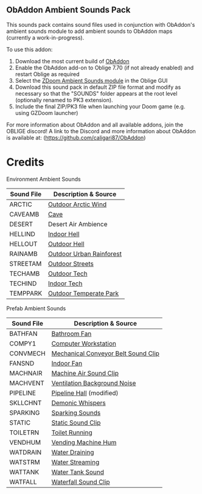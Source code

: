 ## ObAddon Ambient Sounds Pack

This sounds pack contains sound files used in conjunction with ObAddon's ambient sounds module to add ambient sounds to ObAddon maps (currently a work-in-progress).

To use this addon:

1. Download the most current build of [ObAddon](https://github.com/caligari87/ObAddon)
2. Enable the ObAddon add-on to Oblige 7.70 (if not already enabled) and restart Oblige as required
3. Select the [ZDoom Ambient Sounds module](https://github.com/caligari87/ObAddon/blob/master/src/modules/zdoom_frozsoul_sound.lua) in the Oblige GUI
4. Download this sound pack in default ZIP file format and modify as necessary so that the "SOUNDS" folder appears at the root level (optionally renamed to PK3 extension).
5. Include the final ZIP/PK3 file when launching your Doom game (e.g. using GZDoom launcher)

For more information about ObAddon and all available addons, join the OBLIGE discord!
A link to the Discord and more information about ObAddon is available at:
(https://github.com/caligari87/ObAddon)

# Credits

Environment Ambient Sounds

| Sound File | Description & Source |
| ---------- | -------------------- |
| ARCTIC     | [Outdoor Arctic Wind](https://freesound.org/people/cobratronik/sounds/117136/) |
| CAVEAMB    | [Cave](https://freesound.org/people/Kinoton/sounds/421826/) |
| DESERT     | Desert Air Ambience |
| HELLIND    | [Indoor Hell](https://freesound.org/people/Argitoth/sounds/108906/) |
| HELLOUT    | [Outdoor Hell](https://freesound.org/people/OllieOllie/sounds/262352/) |
| RAINAMB    | [Outdoor Urban Rainforest](http://soundbible.com/1818-Rainforest-Ambience.html) |
| STREETAM   | [Outdoor Streets](https://freesound.org/people/batman6661/sounds/179897/) |
| TECHAMB    | [Outdoor Tech](https://freesound.org/people/marjan83/sounds/202983/) |
| TECHIND    | [Indoor Tech](https://freesound.org/people/richwise/sounds/456207/) |
| TEMPPARK   | [Outdoor Temperate Park](https://freesound.org/people/KToppMod/sounds/238184/) |


Prefab Ambient Sounds

| Sound File | Description & Source |
| ---------- | -------------------- |
| BATHFAN    | [Bathroom Fan](https://freesound.org/people/deleted_user_7146007/sounds/383811/) |
| COMPY1     | [Computer Workstation](http://freesound.org/people/qubodup/sounds/212025) |
| CONVMECH   | [Mechanical Conveyor Belt Sound Clip](https://freesound.org/people/CaganCelik/sounds/465522/) |
| FANSND     | [Indoor Fan](https://freesound.org/people/calivintage/sounds/95705/) |
| MACHNAIR   | [Machine Air Sound Clip](https://freesound.org/people/duckduckpony/sounds/130520/) |
| MACHVENT   | [Ventilation Background Noise](http://soundbible.com/1508-Background-Noise.html) |
| PIPELINE   | [Pipeline Hall](https://freesound.org/people/DudeAwesome/sounds/386023/) (modified)|
| SKLLCHNT   | [Demonic Whispers](https://forum.zdoom.org/viewtopic.php?t=30942) |
| SPARKING   | [Sparking Sounds](https://freesound.org/people/chipfork/sounds/52597/) |
| STATIC     | [Static Sound Clip](http://soundbible.com/149-Radio-Static.html) |
| TOILETRN   | [Toilet Running](http://soundbible.com/434-Water-Down-Gutter-3.html) |
| VENDHUM    | [Vending Machine Hum](https://freesound.org/people/portwain/sounds/261125/) |
| WATDRAIN   | [Water Draining](https://freesound.org/people/chris.t/sounds/444697/#) |
| WATSTRM    | [Water Streaming](http://soundbible.com/1444-Liquid.html) |
| WATTANK    | [Water Tank Sound](https://freesound.org/people/7778/sounds/197805/) |
| WATFALL    | [Waterfall Sound Clip](https://www.youtube.com/watch?v=_iEfr0Zxw_M) |
